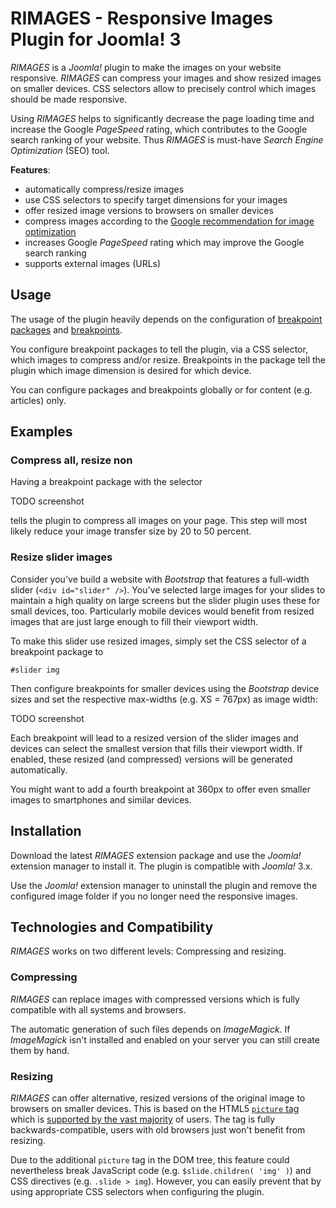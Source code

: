 # RIMAGES - Responsive Images Plugin for Joomla! 3

*RIMAGES* is a *Joomla!* plugin to make the images on your website responsive.
*RIMAGES* can compress your images and show resized images on smaller devices.
CSS selectors allow to precisely control which images should be made responsive.

Using *RIMAGES* helps to significantly decrease the page loading time and increase the Google *PageSpeed* rating, which contributes to the Google search ranking of your website.
Thus *RIMAGES* is must-have *Search Engine Optimization* (SEO) tool.

**Features**:

* automatically compress/resize images
* use CSS selectors to specify target dimensions for your images
* offer resized image versions to browsers on smaller devices
* compress images according to the [Google recommendation for image optimization](https://developers.google.com/speed/docs/insights/OptimizeImages)
* increases Google *PageSpeed* rating which may improve the Google search ranking
* supports external images (URLs)

## Usage

The usage of the plugin heavily depends on the configuration of [breakpoint packages](#breakpoint-packages) and [breakpoints](#breakpoints).

You configure breakpoint packages to tell the plugin, via a CSS selector, which images to compress and/or resize.
Breakpoints in the package tell the plugin which image dimension is desired for which device.

You can configure packages and breakpoints globally or for content (e.g. articles) only.

## Examples

### Compress all, resize non

Having a breakpoint package with the selector

TODO screenshot

tells the plugin to compress all images on your page.
This step will most likely reduce your image transfer size by 20 to 50 percent.

### Resize slider images

Consider you've build a website with *Bootstrap* that features a full-width slider (`<div id="slider" />`).
You've selected large images for your slides to maintain a high quality on large screens but the slider plugin uses these for small devices, too.
Particularly mobile devices would benefit from resized images that are just large enough to fill their viewport width.

To make this slider use resized images, simply set the CSS selector of a breakpoint package to

    #slider img

Then configure breakpoints for smaller devices using the *Bootstrap* device sizes and set the respective max-widths (e.g. XS = 767px) as image width:

TODO screenshot

Each breakpoint will lead to a resized version of the slider images and devices can select the smallest version that fills their viewport width.
If enabled, these resized (and compressed) versions will be generated automatically.

You might want to add a fourth breakpoint at 360px to offer even smaller images to smartphones and similar devices.

## Installation

Download the latest *RIMAGES* extension package and use the *Joomla!* extension manager to install it.
The plugin is compatible with *Joomla!* 3.x.

Use the *Joomla!* extension manager to uninstall the plugin and remove the configured image folder if you no longer need the responsive images.

## Technologies and Compatibility

*RIMAGES* works on two different levels: Compressing and resizing.

### Compressing

*RIMAGES* can replace images with compressed versions which is fully compatible with all systems and browsers.

The automatic generation of such files depends on *ImageMagick*.
If *ImageMagick* isn't installed and enabled on your server you can still create them by hand.

### Resizing

*RIMAGES* can offer alternative, resized versions of the original image to browsers on smaller devices.
This is based on the HTML5 [`picture` tag](https://www.w3schools.com/tags/tag_picture.asp) which is [supported by the vast majority](https://caniuse.com/#feat=picture) of users.
The tag is fully backwards-compatible, users with old browsers just won't benefit from resizing.

Due to the additional `picture` tag in the DOM tree, this feature could nevertheless break JavaScript code (e.g. `$slide.children( 'img' )`) and CSS directives (e.g. `.slide > img`).
However, you can easily prevent that by using appropriate CSS selectors when configuring the plugin.
